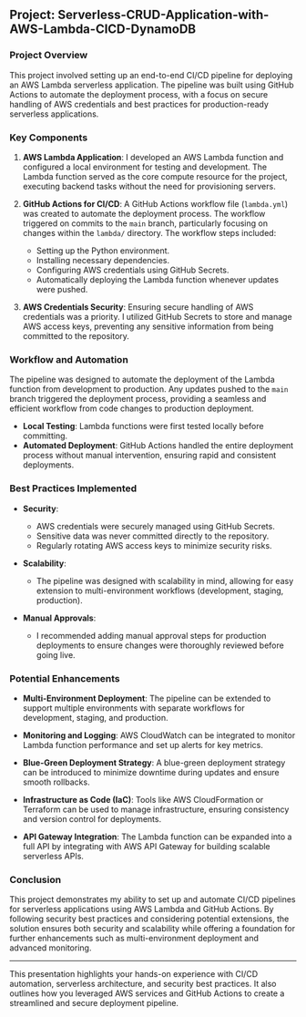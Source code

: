## **Project: Serverless-CRUD-Application-with-AWS-Lambda-CICD-DynamoDB**

### **Project Overview**

This project involved setting up an end-to-end CI/CD pipeline for deploying an AWS Lambda serverless application. The pipeline was built using GitHub Actions to automate the deployment process, with a focus on secure handling of AWS credentials and best practices for production-ready serverless applications.

### **Key Components**

1. **AWS Lambda Application**:
   I developed an AWS Lambda function and configured a local environment for testing and development. The Lambda function served as the core compute resource for the project, executing backend tasks without the need for provisioning servers.

2. **GitHub Actions for CI/CD**:
   A GitHub Actions workflow file (`lambda.yml`) was created to automate the deployment process. The workflow triggered on commits to the `main` branch, particularly focusing on changes within the `lambda/` directory. The workflow steps included:
   - Setting up the Python environment.
   - Installing necessary dependencies.
   - Configuring AWS credentials using GitHub Secrets.
   - Automatically deploying the Lambda function whenever updates were pushed.

3. **AWS Credentials Security**:
   Ensuring secure handling of AWS credentials was a priority. I utilized GitHub Secrets to store and manage AWS access keys, preventing any sensitive information from being committed to the repository.

### **Workflow and Automation**

The pipeline was designed to automate the deployment of the Lambda function from development to production. Any updates pushed to the `main` branch triggered the deployment process, providing a seamless and efficient workflow from code changes to production deployment.

- **Local Testing**: Lambda functions were first tested locally before committing.
- **Automated Deployment**: GitHub Actions handled the entire deployment process without manual intervention, ensuring rapid and consistent deployments.

### **Best Practices Implemented**

- **Security**:
  - AWS credentials were securely managed using GitHub Secrets.
  - Sensitive data was never committed directly to the repository.
  - Regularly rotating AWS access keys to minimize security risks.
  
- **Scalability**:
  - The pipeline was designed with scalability in mind, allowing for easy extension to multi-environment workflows (development, staging, production).
  
- **Manual Approvals**:
  - I recommended adding manual approval steps for production deployments to ensure changes were thoroughly reviewed before going live.

### **Potential Enhancements**

- **Multi-Environment Deployment**: 
   The pipeline can be extended to support multiple environments with separate workflows for development, staging, and production.
   
- **Monitoring and Logging**: 
   AWS CloudWatch can be integrated to monitor Lambda function performance and set up alerts for key metrics.

- **Blue-Green Deployment Strategy**: 
   A blue-green deployment strategy can be introduced to minimize downtime during updates and ensure smooth rollbacks.

- **Infrastructure as Code (IaC)**:
   Tools like AWS CloudFormation or Terraform can be used to manage infrastructure, ensuring consistency and version control for deployments.

- **API Gateway Integration**:
   The Lambda function can be expanded into a full API by integrating with AWS API Gateway for building scalable serverless APIs.

### **Conclusion**

This project demonstrates my ability to set up and automate CI/CD pipelines for serverless applications using AWS Lambda and GitHub Actions. By following security best practices and considering potential extensions, the solution ensures both security and scalability while offering a foundation for further enhancements such as multi-environment deployment and advanced monitoring.

--- 

This presentation highlights your hands-on experience with CI/CD automation, serverless architecture, and security best practices. It also outlines how you leveraged AWS services and GitHub Actions to create a streamlined and secure deployment pipeline.
